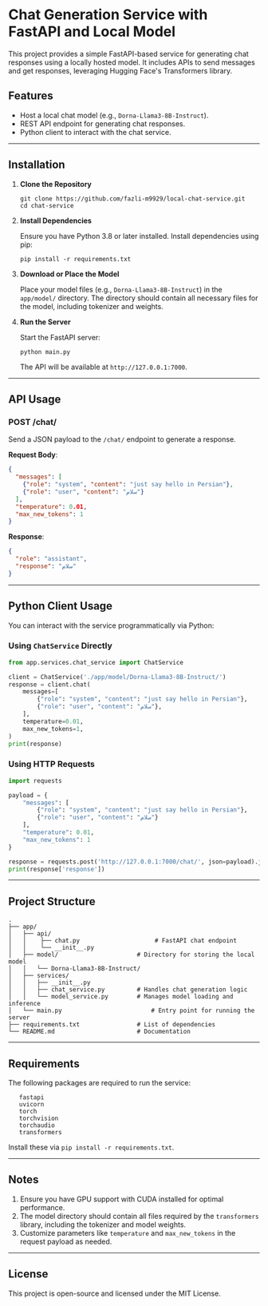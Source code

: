 # Chat Generation Service with FastAPI and Local Model

This project provides a simple FastAPI-based service for generating chat responses using a locally hosted model. It includes APIs to send messages and get responses, leveraging Hugging Face's Transformers library.

## Features

- Host a local chat model (e.g., `Dorna-Llama3-8B-Instruct`).
- REST API endpoint for generating chat responses.
- Python client to interact with the chat service.

---

## Installation

1. **Clone the Repository**

   ```
   git clone https://github.com/fazli-m9929/local-chat-service.git
   cd chat-service
   ```

2. **Install Dependencies**

   Ensure you have Python 3.8 or later installed. Install dependencies using pip:

   ```
   pip install -r requirements.txt
   ```

3. **Download or Place the Model**

   Place your model files (e.g., `Dorna-Llama3-8B-Instruct`) in the `app/model/` directory. The directory should contain all necessary files for the model, including tokenizer and weights.

4. **Run the Server**

   Start the FastAPI server:

   ```
   python main.py
   ```

   The API will be available at `http://127.0.0.1:7000`.

---

## API Usage

### POST /chat/

Send a JSON payload to the `/chat/` endpoint to generate a response.

**Request Body**:

   ```json
   {
     "messages": [
       {"role": "system", "content": "just say hello in Persian"},
       {"role": "user", "content": "سلام"}
     ],
     "temperature": 0.01,
     "max_new_tokens": 1
   }
   ```

**Response**:

   ```json
   {
     "role": "assistant",
     "response": "سلام"
   }
   ```

---

## Python Client Usage

You can interact with the service programmatically via Python:

### Using `ChatService` Directly

   ```python
   from app.services.chat_service import ChatService

   client = ChatService('./app/model/Dorna-Llama3-8B-Instruct/')
   response = client.chat(
       messages=[
           {"role": "system", "content": "just say hello in Persian"},
           {"role": "user", "content": "سلام"},
       ],
       temperature=0.01,
       max_new_tokens=1,
   )
   print(response)
   ```

### Using HTTP Requests

   ```python
   import requests

   payload = {
       "messages": [
           {"role": "system", "content": "just say hello in Persian"},
           {"role": "user", "content": "سلام"}
       ],
       "temperature": 0.01,
       "max_new_tokens": 1
   }

   response = requests.post('http://127.0.0.1:7000/chat/', json=payload).json()
   print(response['response'])
   ```

---

## Project Structure

   ```
   .
   ├── app/
   │   ├── api/
   │   │    ├── chat.py                     # FastAPI chat endpoint
   │   │    └── __init__.py
   │   ├── model/                      # Directory for storing the local model
   │   │   └── Dorna-Llama3-8B-Instruct/
   │   ├── services/
   │   │   ├── __init__.py
   │   │   ├── chat_service.py         # Handles chat generation logic
   │   │   └── model_service.py        # Manages model loading and inference
   │   └── main.py                         # Entry point for running the server
   ├── requirements.txt                # List of dependencies
   └── README.md                       # Documentation
   ```

---

## Requirements

The following packages are required to run the service:

   ```
      fastapi
      uvicorn
      torch
      torchvision
      torchaudio
      transformers
   ```

Install these via `pip install -r requirements.txt`.

---

## Notes

1. Ensure you have GPU support with CUDA installed for optimal performance.
2. The model directory should contain all files required by the `transformers` library, including the tokenizer and model weights.
3. Customize parameters like `temperature` and `max_new_tokens` in the request payload as needed.

---

## License

This project is open-source and licensed under the MIT License.
